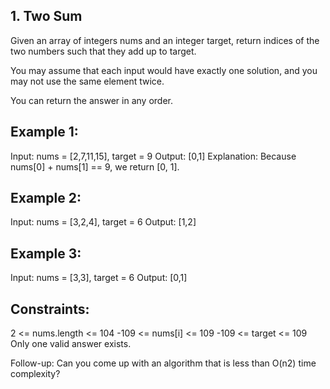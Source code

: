 ## 1. Two Sum
Given an array of integers nums and an integer target, return indices of the two numbers such that they add up to target.

You may assume that each input would have exactly one solution, and you may not use the same element twice.

You can return the answer in any order.

 

## Example 1:

Input: nums = [2,7,11,15], target = 9
Output: [0,1]
Explanation: Because nums[0] + nums[1] == 9, we return [0, 1].
## Example 2:

Input: nums = [3,2,4], target = 6
Output: [1,2]
## Example 3:

Input: nums = [3,3], target = 6
Output: [0,1]
 

## Constraints:

2 <= nums.length <= 104
-109 <= nums[i] <= 109
-109 <= target <= 109
Only one valid answer exists.
 

Follow-up: Can you come up with an algorithm that is less than O(n2) time complexity?
